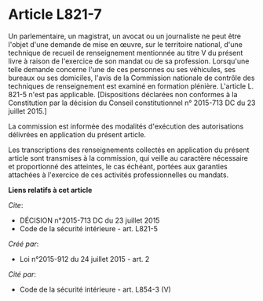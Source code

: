 # Article L821-7

Un parlementaire, un magistrat, un avocat ou un journaliste ne peut être l'objet d'une demande de mise en œuvre, sur le
territoire national, d'une technique de recueil de renseignement mentionnée au titre V du présent livre à raison de
l'exercice de son mandat ou de sa profession. Lorsqu'une telle demande concerne l'une de ces personnes ou ses véhicules, ses
bureaux ou ses domiciles, l'avis de la Commission nationale de contrôle des techniques de renseignement est examiné en
formation plénière. L'article L. 821-5 n'est pas applicable. [Dispositions déclarées non conformes à la Constitution par la
décision du Conseil constitutionnel n° 2015-713 DC du 23 juillet 2015.]

La commission est informée des modalités d'exécution des autorisations délivrées en application du présent article. 

Les transcriptions des renseignements collectés en application du présent article sont transmises à la commission, qui veille
au caractère nécessaire et proportionné des atteintes, le cas échéant, portées aux garanties attachées à l'exercice de ces
activités professionnelles ou mandats.

**Liens relatifs à cet article**

_Cite_:

  - DÉCISION n°2015-713 DC du 23 juillet 2015
  - Code de la sécurité intérieure - art. L821-5

_Créé par_:

  - Loi n°2015-912 du 24 juillet 2015 - art. 2

_Cité par_:

  - Code de la sécurité intérieure - art. L854-3 (V)
